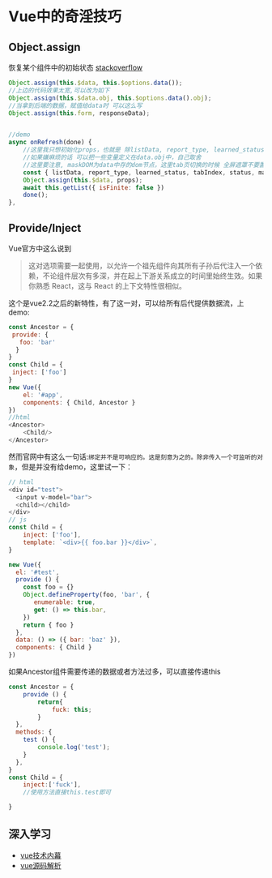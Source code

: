 # Vue中的奇淫技巧

## Object.assign

恢复某个组件中的初始状态
[stackoverflow](https://stackoverflow.com/questions/43643325/resetting-vuejs-data-properties-to-initial-values)

```js
Object.assign(this.$data, this.$options.data());
//上边的代码效果太宽,可以改为如下
Object.assign(this.$data.obj, this.$options.data().obj);
//当拿到后端的数据，赋值给data时 可以这么写
Object.assign(this.form, responseData);


//demo
async onRefresh(done) {
    //这里我只想初始化props，也就是 除listData, report_type, learned_status, tabIndex, status之外的prop
    //如果嫌麻烦的话 可以把一些变量定义在data.obj中，自己取舍
    //这里要注意, maskDOM为data中存的dom节点，这里tab页切换的时候 全屏遮罩不要置null,否则mounted就白玩了
    const { listData, report_type, learned_status, tabIndex, status, maskDOM, ...props } = this.$options.data();
    Object.assign(this.$data, props);
    await this.getList({ isFinite: false })
    done();
},

```

## Provide/Inject

Vue官方中这么说到
>这对选项需要一起使用，以允许一个祖先组件向其所有子孙后代注入一个依赖，不论组件层次有多深，并在起上下游关系成立的时间里始终生效。如果你熟悉 React，这与 React 的上下文特性很相似。

这个是vue2.2之后的新特性，有了这一对，可以给所有后代提供数据流，上demo:

```js
const Ancestor = {
 provide: {
   foo: 'bar'
  }
}
const Child = {
 inject: ['foo']
}
new Vue({
	el: '#app', 
 	components: { Child, Ancestor }
})
//html
<Ancestor>
    <Child/>
</Ancestor>

```

然而官网中有这么一句话:`绑定并不是可响应的。这是刻意为之的。除非传入一个可监听的对象`，但是并没有给demo，这里试一下：

```js
// html
<div id="test">
  <input v-model="bar">
  <child></child>  
</div>
// js
const Child = {
	inject: ['foo'],
	template: `<div>{{ foo.bar }}</div>`,
}

new Vue({
  el: '#test',
  provide () {
    const foo = {}
    Object.defineProperty(foo, 'bar', {
       enumerable: true,
       get: () => this.bar,
    })
    return { foo }
  },
  data: () => ({ bar: 'baz' }),
  components: { Child }
})

```
如果Ancestor组件需要传递的数据或者方法过多，可以直接传递this
```js
const Ancestor = {
    provide () {
        return{
            fuck: this;
        }
  },
  methods: {
  	test () {
    	console.log('test');
    }
  },
}
const Child = {
    inject:['fuck'],
    //使用方法直接this.test即可

}
```


## 深入学习
- [vue技术内幕](http://hcysun.me/vue-design/) 
- [vue源码解析](https://ustbhuangyi.github.io/vue-analysis/)